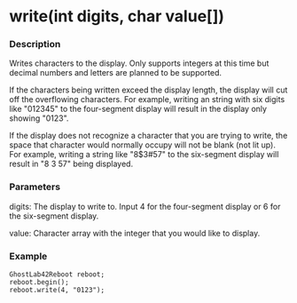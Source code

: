 # write(int digits, char value[])
### Description
Writes characters to the display. Only supports integers at this time but decimal numbers and letters are planned to be supported.

If the characters being written exceed the display length, the display will cut off the overflowing characters. For example, writing an string with six digits like "012345" to the four-segment display will result in the display only showing "0123".

If the display does not recognize a character that you are trying to write, the space that character would normally occupy will not be blank (not lit up). For example, writing a string like "8$3#57" to the six-segment display will result in "8 3 57" being displayed.

### Parameters
digits: The display to write to. Input 4 for the four-segment display or 6 for the six-segment display.

value: Character array with the integer that you would like to display.

### Example
```
GhostLab42Reboot reboot;
reboot.begin();
reboot.write(4, "0123");
```
